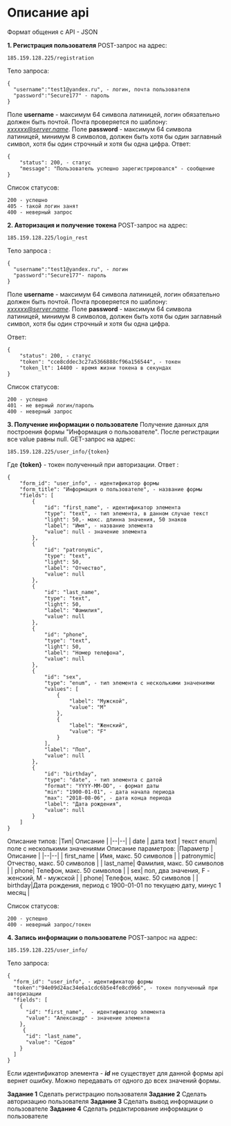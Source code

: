 

# Описание api

 
Формат общения с API - JSON 

**1. Регистрация пользователя**
POST-запрос на адрес:

    185.159.128.225/registration
Тело запроса:

    {
      "username":"test1@yandex.ru", - логин, почта пользователя
      "password":"Secure177" - пароль
    }
Поле **username** -  максимум 64 символа латиницей, логин обязательно должен быть почтой. Почта проверяется по шаблону: *xxxxxx@server.name*.
Поле **password** - максимум 64 символа латиницей, минимум 8 символов, должен быть хотя бы один заглавный символ, хотя бы один строчный и хотя бы одна цифра.
Ответ:

    {
        "status": 200, - статус 
        "message": "Пользователь успешно зарегистрировался" - сообщение
    }
Список статусов:

    200 - успешно
    405 - такой логин занят 
    400 - неверный запрос 
	
	

 **2. Авторизация  и получение токена**
 POST-запрос на адрес:

    185.159.128.225/login_rest
Тело запроса :

    {
      "username":"test1@yandex.ru", - логин
      "password":"Secure177"- пароль
    }
Поле **username** -  максимум 64 символа латиницей, логин обязательно должен быть почтой. Почта проверяется по шаблону: *xxxxxx@server.name*.
Поле **password** - максимум 64 символа латиницей, минимум 8 символов, должен быть хотя бы один заглавный символ, хотя бы один строчный и хотя бы одна цифра.

Ответ:

    {
        "status": 200, - статус
        "token": "cce8cddec3c27a5366888cf96a156544", - токен
        "token_lt": 14400 - время жизни токена в секундах
    }
Список статусов:

    200 - успешно
    401 - не верный логин/пароль
    400 - неверный запрос
**3. **Получение информации о пользователе****
Получение данных для построения формы "Информация о пользователе".
После регистрации все value  равны null.
GET-запрос на адрес:

    185.159.128.225/user_info/{token}
Где **{token}** - токен полученный при авторизации.
Ответ :

    {
        "form_id": "user_info", - идентификатор формы
        "form_title": "Информация о пользователе", - название формы  
        "fields": [
            {
                "id": "first_name", - идентификатор элемента
                "type": "text", - тип элемента, в данном случае текст
                "light": 50,- макс. длинна значения, 50 знаков
                "label": "Имя", - название элемента
                "value": null - значение элемента
            },
            {
                "id": "patronymic",
                "type": "text",
                "light": 50,
                "label": "Отчество",
                "value": null
            },
            {
                "id": "last_name",
                "type": "text",
                "light": 50,
                "label": "Фамилия",
                "value": null
            },
            {
                "id": "phone",
                "type": "text",
                "light": 50,
                "label": "Номер телефона",
                "value": null
            },
            {
                "id": "sex",
                "type": "enum", - тип элемента с несколькими значениями
                "values": [
                    {
                        "label": "Мужской",
                        "value": "M"
                    },
                    {
                        "label": "Женский",
                        "value": "F"
                    }
                ],
                "label": "Пол",
                "value": null
            },
            {
                "id": "birthday", 
                "type": "date", - тип элемента с датой 
                "format": "YYYY-MM-DD", - формат даты
                "min": "1900-01-01", - дата начала периода
                "max": "2018-08-06", - дата конца периода
                "label": "Дата рождения",
                "value": null
            }
        ]
    }

  
Описание типов:
|Тип| Описание  |
|--|--|
| date | дата
text | текст
enum| поле с несколькими значениями
Описание параметров:
|Параметр |Описание  |
|--|--|
| first_name | Имя, макс. 50 символов |
| patronymic| Отчество, макс. 50 символов |
| last_name| Фамилия, макс. 50 символов |
| phone| Телефон, макс. 50 символов |
| sex| пол, два значения, F - женский, M - мужской |
| phone| Телефон, макс. 50 символов |
| birthday|Дата рождения, период с 1900-01-01 по текущею дату, минус 1 месяц |

Список статусов:

    200 - успешно
    400 - неверный запрос/токен

**4. **Запись информации о пользователе****
POST-запрос на адрес:

    185.159.128.225/user_info/
Тело запроса:

    {    
      "form_id": "user_info", - идентификатор формы
      "token":"94e09d24ac34e6a1cdc6b5e4fe8cd966", - токен полученный при авторизации
      "fields": [
        {
          "id": "first_name",  - идентификатор элемента
          "value": "Александр" - значение элемента
        },
         {
          "id": "last_name",
          "value": "Седов"
        }
      ]
    }
Если идентификатор элемента  - ***id*** не существует для данной формы api вернет ошибку.
Можно передавать от одного до всех значений формы. 

**Задание 1**
Сделать регистрацию пользователя
**Задание 2** 
Сделать авторизацию пользователя
**Задание 3**
Сделать вывод информации о пользователе 
**Задание 4** 
Сделать редактирование информации о пользователе

